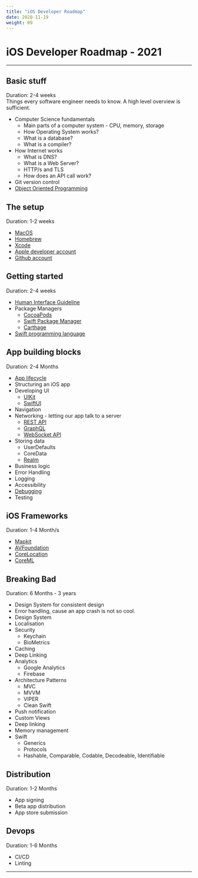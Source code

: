 ```yaml
---
title: "iOS Developer Roadmap"
date: 2020-11-19
weight: 09
---
```


# iOS Developer Roadmap - 2021
---


## Basic stuff
Duration: 2-4 weeks \
Things every software engineer needs to know. A high level overview is sufficient.

- Computer Science fundamentals
    - Main parts of a computer system - CPU, memory, storage
    - How Operating System works?
    - What is a database?
    - What is a compiler?
- How Internet works
    - What is DNS?
    - What is a Web Server?
    - HTTP/s and TLS
    - How does an API call work?
- Git version control
- [Object Oriented Programming](https://www.raywenderlich.com/599-object-oriented-programming-in-swift)

## The setup
Duration: 1-2 weeks
- [MacOS](https://www.apple.com/in/macos/big-sur/)
- [Homebrew](https://brew.sh/)
- [Xcode](https://developer.apple.com/xcode/)
- [Apple developer account](https://developer.apple.com/)
- [Github account](https://github.com/)

## Getting started
Duration: 2-4 weeks

- [Human Interface Guideline](https://developer.apple.com/design/human-interface-guidelines/)
- Package Managers
    - [CocoaPods](https://cocoapods.org/)
    - [Swift Package Manager](https://swift.org/package-manager/)
    - [Carthage](https://github.com/Carthage/Carthage)
- [Swift programming language](https://docs.swift.org/swift-book/)

## App building blocks
Duration: 2-4 Months
- [App lifecycle](https://developer.apple.com/documentation/uikit/app_and_environment/managing_your_app_s_life_cycle)
- Structuring an iOS app
- Developing UI
    - [UIKit](https://developer.apple.com/documentation/uikit/about_app_development_with_uikit)
    - [SwiftUI](https://developer.apple.com/xcode/swiftui/)
- Navigation
- Networking - letting our app talk to a server
    - [REST API](https://restfulapi.net/)
    - [GraphQL](https://graphql.org/)
    - [WebSocket API](https://developer.mozilla.org/en-US/docs/Web/API/WebSockets_API)
- Storing data
    - UserDefaults
    - CoreData
    - [Realm](https://www.mongodb.com/realm/mobile/database)
- Business logic
- Error Handling
- Logging
- Accessibility
- [Debugging](https://developer.apple.com/library/archive/documentation/ToolsLanguages/Conceptual/Xcode_Overview/UsingtheDebugger.html#//apple_ref/doc/uid/TP40010215-CH57-SW1)
- Testing

## iOS Frameworks
Duration: 1-4 Month/s
- [Mapkit](https://developer.apple.com/documentation/mapkit)
- [AVFoundation](https://developer.apple.com/documentation/avfoundation/cameras_and_media_capture)
- [CoreLocation](https://developer.apple.com/documentation/corelocation)
- [CoreML](https://developer.apple.com/machine-learning/core-ml/)

## Breaking Bad
Duration: 6 Months - 3 years
- Design System for consistent design
- Error handling, cause an app crash is not so cool.
- Design System
- Localisation
- Security
    - Keychain
    - BioMetrics
- Caching
- Deep Linking
- Analytics
    - Google Analytics
    - Firebase
- Architecture Patterns
    - MVC
    - MVVM
    - VIPER
    - Clean Swift
- Push notification
- Custom Views
- Deep linking
- Memory management
- Swift
    - Generics
    - Protocols
    - Hashable, Comparable, Codable, Decodeable, Identifiable

## Distribution
Duration: 1-2 Months
- App signing
- Beta app distribution
- App store submission

## Devops
Duration: 1-6 Months
- CI/CD
- Linting

---